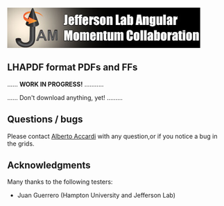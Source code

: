 ![jamlogo](../gallery/jam.jpg)

## LHAPDF format PDFs and FFs 
 
...... **WORK IN PROGRESS!** ...........

...... Don't download anything, yet! .........

## Questions / bugs

Please contact [Alberto Accardi](mailto:accardi@jlab.org)
with any question,or if you notice a bug in the grids.


## Acknowledgments

Many thanks to the following testers:
* Juan Guerrero (Hampton University and Jefferson Lab)
